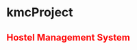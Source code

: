 # kmcProject
<html>
<head>
  <style>

</style>
</head>
<body>
<h2 style="color:red;">Hostel Management System</h2>
</body>
</html>
